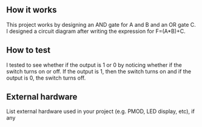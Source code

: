 <!---

This file is used to generate your project datasheet. Please fill in the information below and delete any unused
sections.

You can also include images in this folder and reference them in the markdown. Each image must be less than
512 kb in size, and the combined size of all images must be less than 1 MB.
-->

## How it works

This project works by designing an AND gate for A and B and an OR gate C.  I designed a circuit diagram after writing the expression for F=(A*B)+C.

## How to test

I tested to see whether if the output is 1 or 0 by noticing whether if the switch turns on or off.  If the output is 1, then the switch turns on and if the output is 0, the switch turns off.

## External hardware

List external hardware used in your project (e.g. PMOD, LED display, etc), if any

